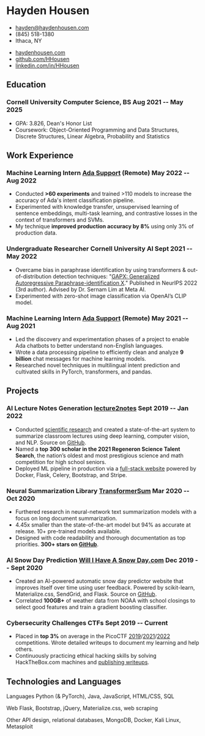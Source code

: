 <!-- The (first) h1 will be used as the <title> of the HTML page -->
# Hayden Housen

<!-- The unordered list immediately after the h1 will be formatted on a single
line. It is intended to be used for contact details -->
- <hayden@haydenhousen.com>
- (845) 518-1380
- Ithaca, NY

<!-- Social Links -->
- [haydenhousen.com](https://haydenhousen.com)
- [github.com/HHousen](https://github.com/HHousen)
- [linkedin.com/in/HHousen](https://linkedin.com/in/HHousen)

<!-- The paragraph after the h1 and ul and before the first h2 is optional. It
is intended to be used for a short summary. -->

## Education

### <span>Cornell University</span> <span><span>Computer Science, BS</span> <span>Aug 2021 -- May 2025</span></span>

- GPA: 3.826, Dean's Honor List
- Coursework: Object-Oriented Programming and Data Structures, Discrete Structures, Linear Algebra, Probability and Statistics

## Work Experience

<!-- You have to wrap the "left" and "right" half of these headings in spans by
hand -->
### <span>Machine Learning Intern</span> <span><span><a href="https://ada.cx">Ada Support</a> (Remote)</span> <span>May 2022 -- Aug 2022</span></span>

- Conducted **>60 experiments** and trained >110 models to increase the accuracy of Ada's intent classification pipeline.
- Experimented with knowledge transfer, unsupervised learning of sentence embeddings, multi-task learning, and contrastive losses in the context of transformers and SVMs.
- My technique **improved production accuracy by 8%** using only 3% of production data.

### <span>Undergraduate Researcher</span> <span><span>Cornell University AI</span> <span>Sept 2021 -- May 2022</span></span>

- Overcame bias in paraphrase identification by using transformers & out-of-distribution detection techniques: "[GAPX: Generalized](https://haydenhousen.com/media/GAPX.pdf) [Autoregressive Paraphrase-identification X](https://haydenhousen.com/media/GAPX.pdf)." Published in NeurIPS 2022 (3rd author). Advised by Dr. Sernam Lim at Meta AI.
- Experimented with zero-shot image classification via OpenAI’s CLIP model.

### <span>Machine Learning Intern</span> <span><span><a href="https://ada.cx">Ada Support</a> (Remote)</span> <span>May 2021 -- Aug 2021</span></span>

- Led the discovery and experimentation phases of a project to enable Ada chatbots to better understand non-English languages.
- Wrote a data processing pipeline to efficiently clean and analyze **9 billion** chat messages for machine learning models.
- Researched novel techniques in multilingual intent prediction and cultivated skills in PyTorch, transformers, and pandas.

## Projects

### <span>AI Lecture Notes Generation</span> <span><span><a href="https://haydenhousen.com/projects/lecture2notes/">lecture2notes</a></span> <span>Sept 2019 -- Jan 2022</span></span>

- Conducted [scientific research](https://haydenhousen.com/media/lecture2notes-paper-v1.pdf) and created a state-of-the-art system to summarize classroom lectures using deep learning, computer vision, and NLP. Source on [GitHub](https://github.com/HHousen/lecture2notes/).
- Named a **top 300 scholar in the 2021 Regeneron Science Talent Search**, the nation’s oldest and most prestigious science and math competition for high school seniors.
- Deployed ML pipeline in production via a [full-stack website](https://lecture2notes.com/) powered by Docker, Flask, Celery, Bootstrap, and Stripe.

### <span>Neural Summarization Library</span> <span><span><a href="https://github.com/HHousen/TransformerSum">TransformerSum</a></span> <span>Mar 2020 -- Oct 2020</span></span>

- Furthered research in neural-network text summarization models with a focus on long document summarization.
- 4.45x smaller than the state-of-the-art model but 94% as accurate at release. 10+ pre-trained models available.
- Designed with code readability and thorough documentation as top priorities. **300+ stars on [GitHub](https://github.com/HHousen/TransformerSum)**.

### <span>AI Snow Day Prediction</span> <span><span><a href="https://haydenhousen.com/projects/will-i-have-a-snow-day/">Will I Have A Snow Day.com</a></span> <span>Dec 2019 -- Sept 2020</span></span>

- Created an AI-powered automatic snow day predictor website that improves itself over time using user feedback. Powered by scikit-learn, Materialize.css, SendGrid, and Flask. Source on [GitHub](https://github.com/HHousen/willihaveasnowday).
- Correlated **100GB+** of weather data from NOAA with school closings to select good features and train a gradient boosting classifier.

### <span>Cybersecurity Challenges</span> <span><span>CTFs</span> <span>Sept 2019 -- Current</span></span>

- Placed in **top 3%** on average in the PicoCTF [2019](https://github.com/HHousen/PicoCTF-2019)/[2021](https://github.com/HHousen/PicoCTF-2021)/[2022](https://github.com/HHousen/PicoCTF-2022) competitions. Wrote detailed writeups to document my learning and help others.
- Continuously practicing ethical hacking skills by solving HackTheBox.com machines and [publishing writeups](https://htb.haydenhousen.com/).

## Technologies and Languages

<span>Languages</span> <span>Python (& PyTorch), Java, JavaScript, HTML/CSS, SQL</span>

<span>Web</span> <span>Flask, Bootstrap, jQuery, Materialize.css, web scraping</span>

<span>Other</span> <span>API design, relational databases, MongoDB, Docker, Kali Linux, Metasploit</span>

<!-- Resume [generated from markdown](https://github.com/HHousen/resume) and styled with my custom CSS via a python script. -->
